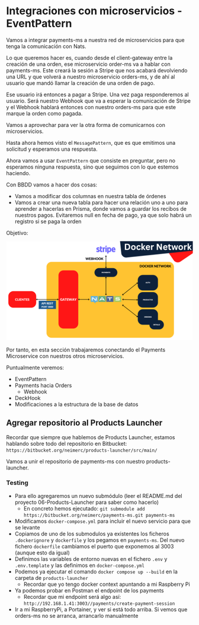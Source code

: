 # Integraciones con microservicios - EventPattern

Vamos a integrar payments-ms a nuestra red de microservicios para que tenga la comunicación con Nats.

Lo que queremos hacer es, cuando desde el client-gateway entre la creación de una orden, ese microservicio order-ms va a hablar con payments-ms. Este creará la sesión a Stripe que nos acabará devolviendo una URL y que volverá a nuestro microservicio orders-ms, y de ahí al usuario que mandó llamar la creación de una orden de pago.

Ese usuario irá entonces a pagar a Stripe. Una vez paga responderemos al usuario. Será nuestro Webhook que va a esperar la comunicación de Stripe y el Webhook hablará entonces con nuestro orders-ms para que este marque la orden como pagada.

Vamos a aprovechar para ver la otra forma de comunicarnos con microservicios.

Hasta ahora hemos visto el `MessagePattern`, que es que emitimos una solicitud y esperamos una respuesta.

Ahora vamos a usar `EventPattern` que consiste en preguntar, pero no esperamos ninguna respuesta, sino que seguimos con lo que estemos haciendo.

Con BBDD vamos a hacer dos cosas:

- Vamos a modificar dos columnas en nuestra tabla de órdenes
- Vamos a crear una nueva tabla para hacer una relación uno a uno para aprender a hacerlas en Prisma, donde vamos a guardar los recibos de nuestros pagos. Evitaremos null en fecha de pago, ya que solo habrá un registro si se paga la orden

Objetivo:

![alt Objetivo](./images/Objetivo.png)

Por tanto, en esta sección trabajaremos conectando el Payments Microservice con nuestros otros microservicios.

Puntualmente veremos:

- EventPattern
- Payments hacia Orders
  - Webhook
- DeckHook
- Modificaciones a la estructura de la base de datos

## Agregar repositorio al Products Launcher

Recordar que siempre que hablemos de Products Launcher, estamos hablando sobre todo del repositorio en Bitbucket: `https://bitbucket.org/neimerc/products-launcher/src/main/`

Vamos a unir el repositorio de payments-ms con nuestro products-launcher.

### Testing

- Para ello agregaremos un nuevo submódulo (leer el README.md del proyecto 06-Products-Launcher para saber como hacerlo)
  - En concreto hemos ejecutado: `git submodule add https://bitbucket.org/neimerc/payments-ms.git payments-ms`
- Modificamos `docker-compose.yml` para incluir el nuevo servicio para que se levante
- Copiamos de uno de los submodulos ya existentes los ficheros `.dockerignore` y `dockerfile` y los pegamos en `payments-ms`. Del nuevo fichero `dockerfile` cambiamos el puerto que exponemos al 3003 (aunque esto da igual)
- Definimos las variables de entorno nuevas en el fichero `.env` y `.env.template` y las definimos en `docker-compose.yml`
- Podemos ya ejecutar el comando `docker compose up --build` en la carpeta de `products-launcher`
  - Recordar que yo tengo docker context apuntando a mi Raspberry Pi
- Ya podemos probar en Postman el endpoint de los payments
  - Recordar que mi endpoint será algo así: `http://192.168.1.41:3003//payments/create-payment-session`
- Ir a mi RaspberryPi, a Portainer, y ver si está todo arriba. Si vemos que orders-ms no se arranca, arrancarlo manualmente

